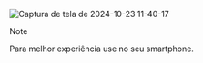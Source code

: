 ![Captura de tela de 2024-10-23 11-40-17](https://github.com/user-attachments/assets/bee43da5-ee8f-4d47-b7d5-29fd24d65755)

> [!Note]
> Para melhor experiência use no seu smartphone.
